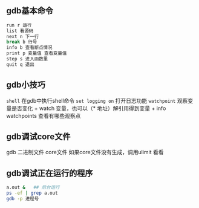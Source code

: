 


## gdb基本命令
```bash
run r 运行
list 看源码
next n 下一行
break b 行号
info b 查看断点情况
print p 变量值 查看变量值
step s 进入函数里
quit q 退出

```


## gdb小技巧
`shell` 在gdb中执行shell命令
`set logging on` 打开日志功能
`watchpoint` 观察变量是否变化
	+ watch 变量，也可以（* 地址）解引用得到变量
	+ info watchpoints 查看有哪些观察点


## gdb调试core文件

gdb 二进制文件 core文件
如果core文件没有生成，调用ulimit 看看


## gdb调试正在运行的程序
```bash
a.out &   ## 后台运行 
ps -ef | grep a.out
gdb -p 进程号

```

